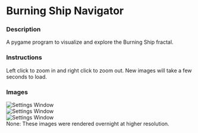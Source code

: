 # Burning Ship Navigator
### Description  
A pygame program to visualize and explore the Burning Ship fractal.
### Instructions
Left click to zoom in and right click to zoom out. New images will take a few seconds to load.  
### Images
![Settings Window](https://drive.google.com/uc?export=view&id=1EJ8BZBLsM2upv5z71wQ6SlWFcEgRrlsP)  
![Settings Window](https://drive.google.com/uc?export=view&id=15fpvDGNncZEzff13qBqAHdHcuSiIjoaX)  
![Settings Window](https://drive.google.com/uc?export=view&id=1cdxiyDcGYUrtx0jI2tMVVs6wCTwbXBT-)  
None: These images were rendered overnight at higher resolution.
